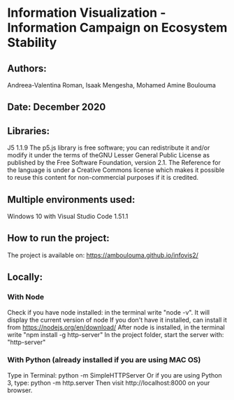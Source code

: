 # Information Visualization - Information Campaign on Ecosystem Stability

## Authors:
Andreea-Valentina Roman,
Isaak Mengesha,
Mohamed Amine Boulouma



## Date: December 2020

## Libraries:
J5 1.1.9
The p5.js library is free software; you can redistribute it and/or modify it under the terms of theGNU Lesser General Public License as published by the Free Software Foundation, version 2.1.
The Reference for the language is under a Creative Commons license which makes it possible to reuse this content for non-commercial purposes if it is credited.


## Multiple environments used: 
Windows 10 with Visual Studio Code 1.51.1


## How to run the project:
The project is available on: https://amboulouma.github.io/infovis2/

## Locally:
### With Node 
Check if you have node installed: in the terminal write "node -v". It will display the current version of node
If you don't have it installed, can install it from https://nodejs.org/en/download/
After node is installed, in the terminal write "npm install -g http-server"
In the project folder, start the server with: "http-server"

### With Python (already installed if you are using MAC OS)
Type in Terminal:
python -m SimpleHTTPServer
Or if you are using Python 3, type:
python -m http.server
Then visit http://localhost:8000 on your browser.
